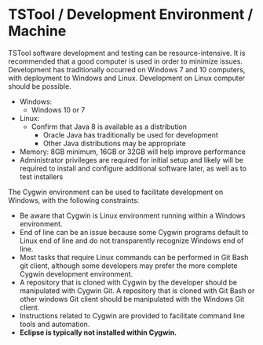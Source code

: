 # TSTool / Development Environment / Machine ##

TSTool software development and testing can be resource-intensive.
It is recommended that a good computer is used in order to minimize issues.
Development has traditionally occurred on Windows 7 and 10 computers,
with deployment to Windows and Linux.
Development on Linux computer should be possible.

* Windows:
	+ Windows 10 or 7
* Linux:
	+ Confirm that Java 8 is available as a distribution
        + Oracle Java has traditionally be used for development
        + Other Java distributions may be appropriate
* Memory: 8GB minimum, 16GB or 32GB will help improve performance
* Administrator privileges are required for initial setup and likely will be required
to install and configure additional software later, as well as to test installers

The Cygwin environment can be used to facilitate development on Windows, with the following constraints:

* Be aware that Cygwin is Linux environment running within a Windows environment.
* End of line can be an issue because some Cygwin programs default to Linux end of line
and do not transparently recognize Windows end of line.
* Most tasks that require Linux commands can be performed in Git Bash git client,
although some developers may prefer the more complete Cygwin development environment.
* A repository that is cloned with Cygwin by the developer should be manipulated with Cygwin Git.
A repository that is cloned with Git Bash or other windows Git client should be manipulated with the Windows Git client.
* Instructions related to Cygwin are provided to facilitate command line tools and automation.
* **Eclipse is typically not installed within Cygwin.**
